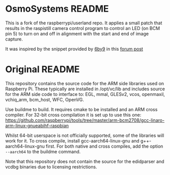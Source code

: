 # OsmoSystems README
This is a fork of the raspberrypi/userland repo. It applies a small patch that results in the raspistill camera control program to control an LED (on BCM pin 5) to turn on and off in alignment with the start and end of image capture.

It was inspired by the snippet provided by [6by9](https://github.com/6by9) in this [forum post](https://www.raspberrypi.org/forums/viewtopic.php?t=165910)

# Original README
This repository contains the source code for the ARM side libraries used on Raspberry Pi.
These typically are installed in /opt/vc/lib and includes source for the ARM side code to interface to:
EGL, mmal, GLESv2, vcos, openmaxil, vchiq_arm, bcm_host, WFC, OpenVG.

Use buildme to build. It requires cmake to be installed and an ARM cross compiler. For 32-bit cross compilation it is set up to use this one:
https://github.com/raspberrypi/tools/tree/master/arm-bcm2708/gcc-linaro-arm-linux-gnueabihf-raspbian

Whilst 64-bit userspace is not officially supported, some of the libraries will work for it. To cross compile, install gcc-aarch64-linux-gnu and g++-aarch64-linux-gnu first. For both native and cross compiles, add the option ```--aarch64``` to the buildme command.

Note that this repository does not contain the source for the edidparser and vcdbg binaries due to licensing restrictions.
